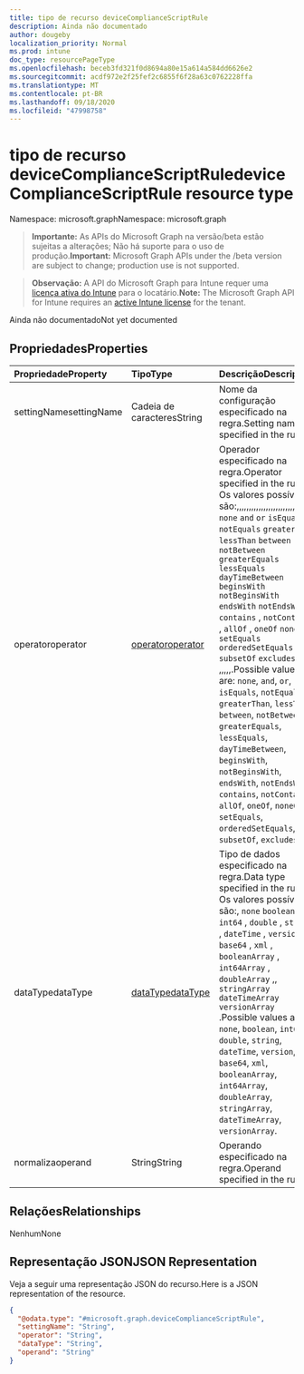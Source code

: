 ```yaml
---
title: tipo de recurso deviceComplianceScriptRule
description: Ainda não documentado
author: dougeby
localization_priority: Normal
ms.prod: intune
doc_type: resourcePageType
ms.openlocfilehash: beceb3fd321f0d8694a80e15a614a584dd6626e2
ms.sourcegitcommit: acdf972e2f25fef2c6855f6f28a63c0762228ffa
ms.translationtype: MT
ms.contentlocale: pt-BR
ms.lasthandoff: 09/18/2020
ms.locfileid: "47998758"
---
```

# <a name="devicecompliancescriptrule-resource-type"></a><span data-ttu-id="a1b43-103">tipo de recurso deviceComplianceScriptRule</span><span class="sxs-lookup"><span data-stu-id="a1b43-103">deviceComplianceScriptRule resource type</span></span>

<span data-ttu-id="a1b43-104">Namespace: microsoft.graph</span><span class="sxs-lookup"><span data-stu-id="a1b43-104">Namespace: microsoft.graph</span></span>

> <span data-ttu-id="a1b43-105">**Importante:** As APIs do Microsoft Graph na versão/beta estão sujeitas a alterações; Não há suporte para o uso de produção.</span><span class="sxs-lookup"><span data-stu-id="a1b43-105">**Important:** Microsoft Graph APIs under the /beta version are subject to change; production use is not supported.</span></span>

> <span data-ttu-id="a1b43-106">**Observação:** A API do Microsoft Graph para Intune requer uma [licença ativa do Intune](https://go.microsoft.com/fwlink/?linkid=839381) para o locatário.</span><span class="sxs-lookup"><span data-stu-id="a1b43-106">**Note:** The Microsoft Graph API for Intune requires an [active Intune license](https://go.microsoft.com/fwlink/?linkid=839381) for the tenant.</span></span>

<span data-ttu-id="a1b43-107">Ainda não documentado</span><span class="sxs-lookup"><span data-stu-id="a1b43-107">Not yet documented</span></span>

## <a name="properties"></a><span data-ttu-id="a1b43-108">Propriedades</span><span class="sxs-lookup"><span data-stu-id="a1b43-108">Properties</span></span>
|<span data-ttu-id="a1b43-109">Propriedade</span><span class="sxs-lookup"><span data-stu-id="a1b43-109">Property</span></span>|<span data-ttu-id="a1b43-110">Tipo</span><span class="sxs-lookup"><span data-stu-id="a1b43-110">Type</span></span>|<span data-ttu-id="a1b43-111">Descrição</span><span class="sxs-lookup"><span data-stu-id="a1b43-111">Description</span></span>|
|:---|:---|:---|
|<span data-ttu-id="a1b43-112">settingName</span><span class="sxs-lookup"><span data-stu-id="a1b43-112">settingName</span></span>|<span data-ttu-id="a1b43-113">Cadeia de caracteres</span><span class="sxs-lookup"><span data-stu-id="a1b43-113">String</span></span>|<span data-ttu-id="a1b43-114">Nome da configuração especificado na regra.</span><span class="sxs-lookup"><span data-stu-id="a1b43-114">Setting name specified in the rule.</span></span>|
|<span data-ttu-id="a1b43-115">operator</span><span class="sxs-lookup"><span data-stu-id="a1b43-115">operator</span></span>|[<span data-ttu-id="a1b43-116">operator</span><span class="sxs-lookup"><span data-stu-id="a1b43-116">operator</span></span>](../resources/intune-deviceconfig-operator.md)|<span data-ttu-id="a1b43-117">Operador especificado na regra.</span><span class="sxs-lookup"><span data-stu-id="a1b43-117">Operator specified in the rule.</span></span> <span data-ttu-id="a1b43-118">Os valores possíveis são:,,,,,,,,,,,,,,,,,,,,,,,, `none` `and` `or` `isEquals` `notEquals` `greaterThan` `lessThan` `between` `notBetween` `greaterEquals` `lessEquals` `dayTimeBetween` `beginsWith` `notBeginsWith` `endsWith` `notEndsWith` `contains` , `notContains` , `allOf` , `oneOf` `noneOf` `setEquals` `orderedSetEquals` `subsetOf` `excludesAll` ,,,,,.</span><span class="sxs-lookup"><span data-stu-id="a1b43-118">Possible values are: `none`, `and`, `or`, `isEquals`, `notEquals`, `greaterThan`, `lessThan`, `between`, `notBetween`, `greaterEquals`, `lessEquals`, `dayTimeBetween`, `beginsWith`, `notBeginsWith`, `endsWith`, `notEndsWith`, `contains`, `notContains`, `allOf`, `oneOf`, `noneOf`, `setEquals`, `orderedSetEquals`, `subsetOf`, `excludesAll`.</span></span>|
|<span data-ttu-id="a1b43-119">dataType</span><span class="sxs-lookup"><span data-stu-id="a1b43-119">dataType</span></span>|[<span data-ttu-id="a1b43-120">dataType</span><span class="sxs-lookup"><span data-stu-id="a1b43-120">dataType</span></span>](../resources/intune-deviceconfig-datatype.md)|<span data-ttu-id="a1b43-121">Tipo de dados especificado na regra.</span><span class="sxs-lookup"><span data-stu-id="a1b43-121">Data type specified in the rule.</span></span> <span data-ttu-id="a1b43-122">Os valores possíveis são:, `none` `boolean` , `int64` , `double` , `string` , `dateTime` , `version` , `base64` , `xml` , `booleanArray` , `int64Array` , `doubleArray` ,, `stringArray` `dateTimeArray` `versionArray` .</span><span class="sxs-lookup"><span data-stu-id="a1b43-122">Possible values are: `none`, `boolean`, `int64`, `double`, `string`, `dateTime`, `version`, `base64`, `xml`, `booleanArray`, `int64Array`, `doubleArray`, `stringArray`, `dateTimeArray`, `versionArray`.</span></span>|
|<span data-ttu-id="a1b43-123">normaliza</span><span class="sxs-lookup"><span data-stu-id="a1b43-123">operand</span></span>|<span data-ttu-id="a1b43-124">String</span><span class="sxs-lookup"><span data-stu-id="a1b43-124">String</span></span>|<span data-ttu-id="a1b43-125">Operando especificado na regra.</span><span class="sxs-lookup"><span data-stu-id="a1b43-125">Operand specified in the rule.</span></span>|

## <a name="relationships"></a><span data-ttu-id="a1b43-126">Relações</span><span class="sxs-lookup"><span data-stu-id="a1b43-126">Relationships</span></span>
<span data-ttu-id="a1b43-127">Nenhum</span><span class="sxs-lookup"><span data-stu-id="a1b43-127">None</span></span>

## <a name="json-representation"></a><span data-ttu-id="a1b43-128">Representação JSON</span><span class="sxs-lookup"><span data-stu-id="a1b43-128">JSON Representation</span></span>
<span data-ttu-id="a1b43-129">Veja a seguir uma representação JSON do recurso.</span><span class="sxs-lookup"><span data-stu-id="a1b43-129">Here is a JSON representation of the resource.</span></span>
<!-- {
  "blockType": "resource",
  "@odata.type": "microsoft.graph.deviceComplianceScriptRule"
}
-->
``` json
{
  "@odata.type": "#microsoft.graph.deviceComplianceScriptRule",
  "settingName": "String",
  "operator": "String",
  "dataType": "String",
  "operand": "String"
}
```






